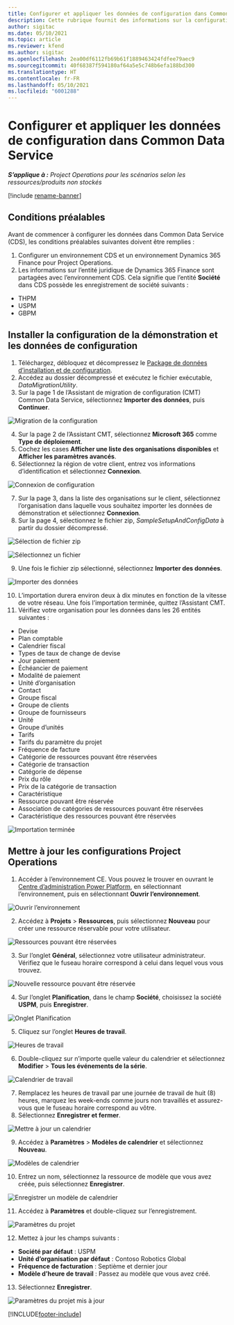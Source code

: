 ```yaml
---
title: Configurer et appliquer les données de configuration dans Common Data Service
description: Cette rubrique fournit des informations sur la configuration et l’application des données de configuration dans Project Operations.
author: sigitac
ms.date: 05/10/2021
ms.topic: article
ms.reviewer: kfend
ms.author: sigitac
ms.openlocfilehash: 2ea00df6112fb69b61f1889463424fdfee79aec9
ms.sourcegitcommit: 40f68387f594180af64a5e5c748b6efa188bd300
ms.translationtype: HT
ms.contentlocale: fr-FR
ms.lasthandoff: 05/10/2021
ms.locfileid: "6001288"
---
```

# <a name="set-up-and-apply-configuration-data-in-the-common-data-service"></a>Configurer et appliquer les données de configuration dans Common Data Service 

_**S’applique à :** Project Operations pour les scénarios selon les ressources/produits non stockés_

[!include [rename-banner](~/includes/cc-data-platform-banner.md)]

## <a name="prerequisites"></a>Conditions préalables

Avant de commencer à configurer les données dans Common Data Service (CDS), les conditions préalables suivantes doivent être remplies :

1.  Configurer un environnement CDS et un environnement Dynamics 365 Finance pour Project Operations.
2.  Les informations sur l’entité juridique de Dynamics 365 Finance sont partagées avec l’environnement CDS. Cela signifie que l’entité **Société** dans CDS possède les enregistrement de société suivants :
  - THPM
  - USPM
  - GBPM

## <a name="install-setup-and-configuration-data"></a>Installer la configuration de la démonstration et les données de configuration

1. Téléchargez, débloquez et décompressez le [Package de données d’installation et de configuration](https://download.microsoft.com/download/e/2/d/e2da6c98-d5dd-450c-aabe-fd6bf2ba374b/ProjOpsSampleSetupData-%20Integrated%20Latest.zip).
2. Accédez au dossier décompressé et exécutez le fichier exécutable, *DataMigrationUtility*.
3. Sur la page 1 de l’Assistant de migration de configuration (CMT) Common Data Service, sélectionnez **Importer des données**, puis **Continuer**.

![Migration de la configuration](./media/1ConfigurationMigration.png)

4. Sur la page 2 de l’Assistant CMT, sélectionnez **Microsoft 365** comme **Type de déploiement**.
5. Cochez les cases **Afficher une liste des organisations disponibles** et **Afficher les paramètres avancés**.
6. Sélectionnez la région de votre client, entrez vos informations d’identification et sélectionnez **Connexion**.

![Connexion de configuration](./media/2ConfigurationSignin.png)

7. Sur la page 3, dans la liste des organisations sur le client, sélectionnez l’organisation dans laquelle vous souhaitez importer les données de démonstration et sélectionnez **Connexion**.
8. Sur la page 4, sélectionnez le fichier zip, *SampleSetupAndConfigData* à partir du dossier décompressé.

![Sélection de fichier zip](./media/3ZipFile.png)

![Sélectionnez un fichier](./media/4SelectAFile.png)

9. Une fois le fichier zip sélectionné, sélectionnez **Importer des données**.

![Importer des données](./media/5ImportData.png)

10. L’importation durera environ deux à dix minutes en fonction de la vitesse de votre réseau. Une fois l’importation terminée, quittez l’Assistant CMT. 
11. Vérifiez votre organisation pour les données dans les 26 entités suivantes :

  - Devise
  - Plan comptable
  - Calendrier fiscal
  - Types de taux de change de devise
  - Jour paiement
  - Échéancier de paiement
  - Modalité de paiement
  - Unité d’organisation
  - Contact
  - Groupe fiscal
  - Groupe de clients
  - Groupe de fournisseurs
  - Unité
  - Groupe d’unités
  - Tarifs
  - Tarifs du paramètre du projet
  - Fréquence de facture
  - Catégorie de ressources pouvant être réservées
  - Catégorie de transaction
  - Catégorie de dépense
  - Prix du rôle
  - Prix de la catégorie de transaction
  - Caractéristique
  - Ressource pouvant être réservée
  - Association de catégories de ressources pouvant être réservées
  - Caractéristique des ressources pouvant être réservées

![Importation terminée](./media/6CompleteImport.png)

## <a name="update-project-operations-configurations"></a>Mettre à jour les configurations Project Operations

1. Accéder à l’environnement CE. Vous pouvez le trouver en ouvrant le [Centre d’administration Power Platform](https://admin.powerplatform.microsoft.com/environments), en sélectionnant l’environnement, puis en sélectionnant **Ouvrir l’environnement**. 

![Ouvrir l’environnement](./media/7OpenEnvironment.png)

2. Accédez à **Projets** > **Ressources**, puis sélectionnez **Nouveau** pour créer une ressource réservable pour votre utilisateur.

![Ressources pouvant être réservées](./media/8BookableResources.png)

3. Sur l’onglet **Général**, sélectionnez votre utilisateur administrateur. Vérifiez que le fuseau horaire correspond à celui dans lequel vous vous trouvez. 

![Nouvelle ressource pouvant être réservée](./media/9NewBookableResource.png)

4. Sur l’onglet **Planification**, dans le champ **Société**, choisissez la société **USPM**, puis **Enregistrer**. 

![Onglet Planification](./media/10SchedulingTab.png)

5. Cliquez sur l’onglet **Heures de travail**.  

![Heures de travail](./media/11WorkHours.png)

6. Double-cliquez sur n’importe quelle valeur du calendrier et sélectionnez **Modifier** > **Tous les événements de la série**. 

![Calendrier de travail](./media/12WorkCalendar.png)

7. Remplacez les heures de travail par une journée de travail de huit (8) heures, marquez les week-ends comme jours non travaillés et assurez-vous que le fuseau horaire correspond au vôtre. 
8. Sélectionnez **Enregistrer et fermer**.

![Mettre à jour un calendrier](./media/13UpdateCalendar.png)

9. Accédez à **Paramètres** > **Modèles de calendrier** et sélectionnez **Nouveau**.
 
 ![Modèles de calendrier](./media/14CalendarTemplates.png)
 
 10. Entrez un nom, sélectionnez la ressource de modèle que vous avez créée, puis sélectionnez **Enregistrer**. 
 
 ![Enregistrer un modèle de calendrier](./media/15SaveCalendarTemplate.png)
 
 11. Accédez à **Paramètres** et double-cliquez sur l’enregistrement. 
 
 ![Paramètres du projet](./media/16ProjectParameters.png)
 
12. Mettez à jour les champs suivants :

 - **Société par défaut** : USPM
 - **Unité d’organisation par défaut** : Contoso Robotics Global
 - **Fréquence de facturation** : Septième et dernier jour
 - **Modèle d’heure de travail** : Passez au modèle que vous avez créé.

13. Sélectionnez **Enregistrer**. 

![Paramètres du projet mis à jour](./media/17UpdatedProjectParameters.png)


[!INCLUDE[footer-include](../includes/footer-banner.md)]
